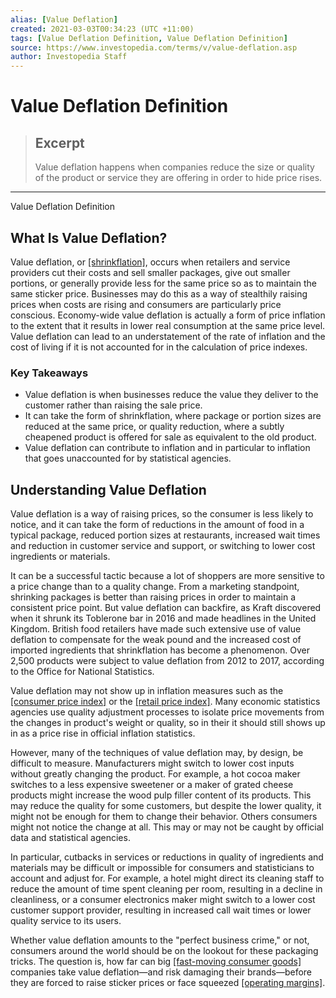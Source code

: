 ```yaml
---
alias: [Value Deflation]
created: 2021-03-03T00:34:23 (UTC +11:00)
tags: [Value Deflation Definition, Value Deflation Definition]
source: https://www.investopedia.com/terms/v/value-deflation.asp
author: Investopedia Staff
---
```


# Value Deflation Definition

> ## Excerpt
> Value deflation happens when companies reduce the size or quality of the product or service they are offering in order to hide price rises.

---

Value Deflation Definition
## What Is Value Deflation?

Value deflation, or [[shrinkflation]](https://www.investopedia.com/terms/s/shrinkflation.asp), occurs when retailers and service providers cut their costs and sell smaller packages, give out smaller portions, or generally provide less for the same price so as to maintain the same sticker price. Businesses may do this as a way of stealthily raising prices when costs are rising and consumers are particularly price conscious. Economy-wide value deflation is actually a form of price inflation to the extent that it results in lower real consumption at the same price level. Value deflation can lead to an understatement of the rate of inflation and the cost of living if it is not accounted for in the calculation of price indexes. 

### Key Takeaways

-   Value deflation is when businesses reduce the value they deliver to the customer rather than raising the sale price.
-   It can take the form of shrinkflation, where package or portion sizes are reduced at the same price, or quality reduction, where a subtly cheapened product is offered for sale as equivalent to the old product.  
-   Value deflation can contribute to inflation and in particular to inflation that goes unaccounted for by statistical agencies.

## Understanding Value Deflation

Value deflation is a way of raising prices, so the consumer is less likely to notice, and it can take the form of reductions in the amount of food in a typical package, reduced portion sizes at restaurants, increased wait times and reduction in customer service and support, or switching to lower cost ingredients or materials.

It can be a successful tactic because a lot of shoppers are more sensitive to a price change than to a quality change. From a marketing standpoint, shrinking packages is better than raising prices in order to maintain a consistent price point. But value deflation can backfire, as Kraft discovered when it shrunk its Toblerone bar in 2016 and made headlines in the United Kingdom. British food retailers have made such extensive use of value deflation to compensate for the weak pound and the increased cost of imported ingredients that shrinkflation has become a phenomenon. Over 2,500 products were subject to value deflation from 2012 to 2017, according to the Office for National Statistics.

Value deflation may not show up in inflation measures such as the [[consumer price index]](https://www.investopedia.com/terms/c/consumerpriceindex.asp) or the [[retail price index]](https://www.investopedia.com/terms/r/rpi.asp). Many economic statistics agencies use quality adjustment processes to isolate price movements from the changes in product's weight or quality, so in their it should still shows up in as a price rise in official inflation statistics.

However, many of the techniques of value deflation may, by design, be difficult to measure. Manufacturers might switch to lower cost inputs without greatly changing the product. For example, a hot cocoa maker switches to a less expensive sweetener or a maker of grated cheese products might increase the wood pulp filler content of its products. This may reduce the quality for some customers, but despite the lower quality, it might not be enough for them to change their behavior. Others consumers might not notice the change at all. This may or may not be caught by official data and statistical agencies.

In particular, cutbacks in services or reductions in quality of ingredients and materials may be difficult or impossible for consumers and statisticians to account and adjust for. For example, a hotel might direct its cleaning staff to reduce the amount of time spent cleaning per room, resulting in a decline in cleanliness, or a consumer electronics maker might switch to a lower cost customer support provider, resulting in increased call wait times or lower quality service to its users. 

Whether value deflation amounts to the "perfect business crime," or not, consumers around the world should be on the lookout for these packaging tricks. The question is, how far can big [[fast-moving consumer goods]](https://www.investopedia.com/terms/f/fastmoving-consumer-goods-fmcg.asp) companies take value deflation—and risk damaging their brands—before they are forced to raise sticker prices or face squeezed [[operating margins]](https://www.investopedia.com/terms/o/operatingmargin.asp).
